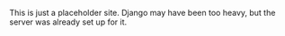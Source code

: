 This is just a placeholder site. Django may have been too heavy, but the server was already set up for it.